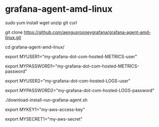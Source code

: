 # grafana-agent-amd-linux

sudo yum install wget unzip git curl 

git clone https://github.com/aengusrooneygrafana/grafana-agent-amd-linux.git 

cd grafana-agent-amd-linux/ 

export MYUSER1="my-grafana-dot-com-hosted-METRICS-user" 
  
export MYPASSWORD1="my-grafana-dot-com-hosted-METRICS-password" 

export MYUSER2="my-grafana-dot-com-hosted-LOGS-user" 
  
export MYPASSWORD2="my-grafana-dot-com-hosted-LOGS-password"

./download-install-run-grafana-agent.sh 

export MYKEY1="my-aws-access-key"

export MYSECRET1="my-aws-secret"
